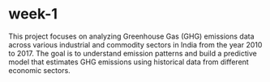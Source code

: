 # week-1
This project focuses on analyzing Greenhouse Gas (GHG) emissions data across various industrial and commodity sectors in India from the year 2010 to 2017. The goal is to understand emission patterns and build a predictive model that estimates GHG emissions using historical data from different economic sectors. 
